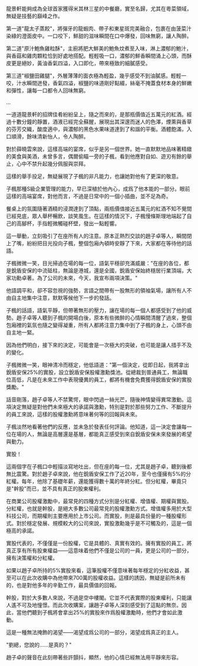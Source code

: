 龍景軒能夠成為全球首家獲得米其林三星的中餐廳，實至名歸，尤其在粵菜領域，無疑是技藝的巔峰之作。

第一道"龍太子蒸餃"，將彈牙的龍蝦肉、帶子和東星斑完美融合，包裹在由菠菜汁染綠的澄面皮中。一口咬下，鮮甜的滋味瞬間在口中爆發，回味無窮，讓人陶醉。

第二道"原汁鮑魚雞粒酥"，主廚將肥大鮮美的鮑魚炆煮至入味，淋上濃郁的鮑汁，與香菇和雞肉顆粒恰到好處地搭配。輕輕吸一口，濃郁的鮮香瞬間涌上心頭，而酥皮更是絕妙，黃油香氣四溢，入口即化，帶來極致的細膩感受。

第三道"椒鹽田雞腿"，外層薄薄的面衣極為輕盈，幾乎感受不到油膩感。輕輕一咬，汁水瞬間迸發，香氣四溢，椒鹽的味道剛好點綴，絲毫不掩蓋食材本身的鮮嫩和彈性，讓每一口都令人回味無窮。

...

一道道龍景軒的招牌佳肴紛紛呈上，隨之而來的，是那瓶價值近五萬元的紅酒。經過十數分鐘的靜置，酒液已經完全蘇醒，展現出其深邃而迷人的色澤，煙熏與香草的芬芳交織，酸度適中，與濃郁的黑色水果味道達到了和諧的平衡。酒體飽滿，入口順滑，餘味清新怡人，令人陶醉。

對於薛曉雲來說，這樣高端的宴席，似乎是另一個世界。她一直默默地品味著精緻的美食與美酒，未曾多言，偶爾偷瞄一旁的子楓，看到他應對自如、遊刃有餘的舉止，心中不禁升起幾分佩服與崇拜。

這樣的舉手投足，無疑展現了子楓的非凡能力，也讓她對他有了更深的敬意。

子楓那種S級企業管理的能力，早已深植於他內心，成爲了他本能的一部分。眼前這樣的高端宴席，對他而言，不過是日常中的一個小插曲，並不足為奇。

餐桌上的氛圍隨著酒精的浸潤達到了頂點，兩瓶價值接近五萬元的紅酒不知不覺間已經見底，眾人舉杯暢飲，談笑風生。在這樣的情況下，子楓慢條斯理地端起了自己的高腳杯，手指輕微觸碰杯壁，發出一點輕響。

這一舉動，立刻吸引了在座所有人的注意。原本正熱烈交談的趙子卓等人，瞬間閉上了嘴，紛紛把目光投向子楓，整個包廂內頓時安靜了下來，大家都在等待他的話語。

子楓微微一笑，目光掃過在場的每一位，語氣平穩卻充滿威嚴："在座的各位，都是銳盾安保的中流砥柱，無論是港城，還是全國，銳盾安保始終穩居行業頂端，大家功勳卓著。為了公司的未來，今天，我宣布兩項決策。"

他語調平和，卻不容忽視的強勢，言語之間帶有一股無形的領袖氣場，讓所有人不由自主地集中注意，默默等候他下一步的發話。

子楓的話語，語氣平靜，但帶著無形的壓力，讓在場的每一個人都感受到了他的威勢。趙子卓等人聽到子楓的開場白後，原本有些微醉的心情瞬間清醒了過來，整個包廂裡的氣氛也隨之變得凝重，所有人都將注意力集中到了子楓的身上，心頭不由自主地一緊。

因為他們明白，接下來的決定，可能會是一次極大的突破，也可能是讓人措手不及的變化。

子楓微微一笑，眼神清冷而穩定，他低語道："第一個決定，從即日起，我將拿出銳盾安保25%的實股，設立銳盾安保股權激勳獎池。從總裁到普通員工，無論職位高低，凡是在未來工作中表現優異的員工，都將有機會免費獲得銳盾安保的實股獎勵。"

話音剛落，趙子卓等人不禁驚愕，眼中閃過一絲光芒，隨後神情變得異常激動。這項決定無疑是對他們未來極大的承諾與激勳，特別是對於那些努力工作、不斷提升的員工來說，這樣的股權激勳將意味著何等的回報與未來。

子楓淡然地看著他們的反應，並未急於發表任何評論。他知道，這一決定會讓每一位在場的人，無論是高層還是基層，都能真正感受到來自銳盾安保未來發展的希望與動力。

實股！

這兩個字在子楓口中輕描淡寫地吐出，但在座的每一位，尤其是趙子卓，聽到後都無比震驚。對於趙子卓來說，他在銳盾安保工作了近20年，至今也僅擁有5%的分紅權。每年，他除了基礎年薪，還能獲得數十萬的年終分紅。但分紅權，畢竟只是"幹股"而已，並不具有真正的股東權利。

在商業公司股權激勵中，最常見的四種方式分別是分紅權、增值權、期權與實股。分紅權，也就是幹股，是絕大多數公司最常見的股權激勳方式。增值權多用於大型科技公司，而期權則主要應用於上市公司。而實股，則是最具份量的一種股權形式。對於穩定發展、規模較大的公司來說，實股激勳幾乎是不可觸及的，這是一個極高的承諾。

實股代表的，不僅僅是一份股權，它是具體的、真實有效的。擁有實股的員工，將真正享有所有股東權益——這意味着他們不僅是公司的一員，更是公司的一部分，擁有決策權和分紅權。

如果以趙子卓所持的5%實股來看，這筆股權不僅意味著每年穩定的分紅收益，甚至可以在此次收購中為他帶來700萬的股權收益。這樣的誘因，無疑是前所未有的，也是對他多年的辛勤工作，最具價值的回報。

幹股，對於大多數人來說，不過是空中樓閣。它並不代表實際的股東權利，只能讓人遙不可及地憧憬。而此次收購案，讓趙子卓等人深刻感受到了這點的無奈。因此，當他們聽到子楓將會拿出25%的實股來作爲股權激勵時，他們才會如此激動。

這是一種無法掩飾的渴望——渴望成爲公司的一部分，渴望成爲真正的主人。

"劉總，您說的……是真的？"  

趙子卓的聲音在此刻帶著些許顫抖，顯然，他的心情已經無法用平靜來形容。